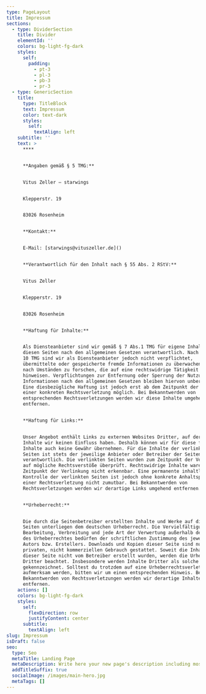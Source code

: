 ```yaml
---
type: PageLayout
title: Impressum
sections:
  - type: DividerSection
    title: Divider
    elementId: ''
    colors: bg-light-fg-dark
    styles:
      self:
        padding:
          - pt-3
          - pl-3
          - pb-3
          - pr-3
  - type: GenericSection
    title:
      type: TitleBlock
      text: Impressum
      color: text-dark
      styles:
        self:
          textAlign: left
    subtitle: ''
    text: >
      ****


      **Angaben gemäß § 5 TMG:**


      Vitus Zeller – starwings


      Klepperstr. 19


      83026 Rosenheim


      **Kontakt:**


      E-Mail: [starwings@vituszeller.de]()


      **Verantwortlich für den Inhalt nach § 55 Abs. 2 RStV:**


      Vitus Zeller


      Klepperstr. 19


      83026 Rosenheim


      **Haftung für Inhalte:**


      Als Diensteanbieter sind wir gemäß § 7 Abs.1 TMG für eigene Inhalte auf
      diesen Seiten nach den allgemeinen Gesetzen verantwortlich. Nach §§ 8 bis
      10 TMG sind wir als Diensteanbieter jedoch nicht verpflichtet,
      übermittelte oder gespeicherte fremde Informationen zu überwachen oder
      nach Umständen zu forschen, die auf eine rechtswidrige Tätigkeit
      hinweisen. Verpflichtungen zur Entfernung oder Sperrung der Nutzung von
      Informationen nach den allgemeinen Gesetzen bleiben hiervon unberührt.
      Eine diesbezügliche Haftung ist jedoch erst ab dem Zeitpunkt der Kenntnis
      einer konkreten Rechtsverletzung möglich. Bei Bekanntwerden von
      entsprechenden Rechtsverletzungen werden wir diese Inhalte umgehend
      entfernen.


      **Haftung für Links:**


      Unser Angebot enthält Links zu externen Websites Dritter, auf deren
      Inhalte wir keinen Einfluss haben. Deshalb können wir für diese fremden
      Inhalte auch keine Gewähr übernehmen. Für die Inhalte der verlinkten
      Seiten ist stets der jeweilige Anbieter oder Betreiber der Seiten
      verantwortlich. Die verlinkten Seiten wurden zum Zeitpunkt der Verlinkung
      auf mögliche Rechtsverstöße überprüft. Rechtswidrige Inhalte waren zum
      Zeitpunkt der Verlinkung nicht erkennbar. Eine permanente inhaltliche
      Kontrolle der verlinkten Seiten ist jedoch ohne konkrete Anhaltspunkte
      einer Rechtsverletzung nicht zumutbar. Bei Bekanntwerden von
      Rechtsverletzungen werden wir derartige Links umgehend entfernen.


      **Urheberrecht:**


      Die durch die Seitenbetreiber erstellten Inhalte und Werke auf diesen
      Seiten unterliegen dem deutschen Urheberrecht. Die Vervielfältigung,
      Bearbeitung, Verbreitung und jede Art der Verwertung außerhalb der Grenzen
      des Urheberrechtes bedürfen der schriftlichen Zustimmung des jeweiligen
      Autors bzw. Erstellers. Downloads und Kopien dieser Seite sind nur für den
      privaten, nicht kommerziellen Gebrauch gestattet. Soweit die Inhalte auf
      dieser Seite nicht vom Betreiber erstellt wurden, werden die Urheberrechte
      Dritter beachtet. Insbesondere werden Inhalte Dritter als solche
      gekennzeichnet. Solltest du trotzdem auf eine Urheberrechtsverletzung
      aufmerksam werden, bitten wir um einen entsprechenden Hinweis. Bei
      Bekanntwerden von Rechtsverletzungen werden wir derartige Inhalte umgehend
      entfernen.
    actions: []
    colors: bg-light-fg-dark
    styles:
      self:
        flexDirection: row
        justifyContent: center
      subtitle:
        textAlign: left
slug: Impressum
isDraft: false
seo:
  type: Seo
  metaTitle: Landing Page
  metaDescription: Write here your new page's description including most relevant keywords.
  addTitleSuffix: true
  socialImage: /images/main-hero.jpg
  metaTags: []
---
```

